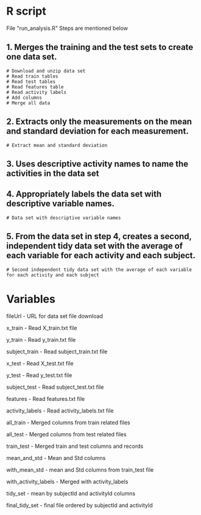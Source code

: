 # R script

File "run_analysis.R" 
Steps are mentioned below

## 1. Merges the training and the test sets to create one data set.
	# Download and unzip data set
	# Read train tables
	# Read test tables
	# Read features table
	# Read activity labels
	# Add columns
	# Merge all data
## 2. Extracts only the measurements on the mean and standard deviation for each measurement.
	# Extract mean and standard deviation

## 3. Uses descriptive activity names to name the activities in the data set
## 4. Appropriately labels the data set with descriptive variable names.
	# Data set with descriptive variable names

## 5. From the data set in step 4, creates a second, independent tidy data set with the average of each variable for each activity and each subject.
	# Second independent tidy data set with the average of each variable for each activity and each subject


# Variables

fileUrl - URL for data set file download

x_train - Read X_train.txt file

y_train - Read y_train.txt file

subject_train - Read subject_train.txt file

x_test - Read X_test.txt file

y_test - Read y_test.txt file

subject_test - Read subject_test.txt file

features - Read features.txt file

activity_labels - Read activity_labels.txt file

all_train - Merged columns from train related files

all_test - Merged columns from test related files

train_test - Merged train and test columns and records

mean_and_std - Mean and Std columns

with_mean_std - mean and Std columns from train_test file

with_activity_labels - Merged with activity_labels

tidy_set - mean by subjectId and activityId columns

final_tidy_set - final file ordered by subjectId and activityId
